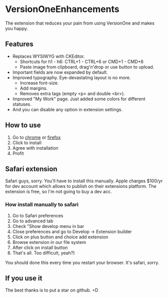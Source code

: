 # VersionOneEnhancements
The extension that reduces your pain from using VersionOne and makes you happy.

## Features
* Replaces WYSIWYG with CKEditor.
  * Shortcuts for h1 - h6: CTRL+1 - CTRL+6 or CMD+1 - CMD+6
  * Paste image from clipboard, drag'n'drop or use button to upload.
* Important fields are now expanded by default.
* Improved typography. Eye-devastating layout is no more.
  * Increase font-size.
  * Add margins.
  * Removes extra tags (empty &lt;p&gt; and double &lt;br&gt;).
* Improved "My Work" page. Just added some colors for different statuses.
* And you can disable any option in extension settings.

## How to use
1. Go to [chrome](https://chrome.google.com/webstore/detail/gmblpbbcppfbfcoppndaonablghmoodi/) or [firefox](https://addons.mozilla.org/ru/firefox/addon/versiononeenhancements/)
2. Click to install
3. Agree with installation
4. Profit

## Safari extension
Safari guys, sorry. You'll have to install this manually. Apple charges $100/yr for dev account which allows to publish on their extensions platform. The extension is free, so I'm not going to buy a dev acc.

### How install manually to safari
1. Go to Safari preferences
2. Go to advanced tab
3. Check "Show develop menu in bar
4. Close preferences and go to Develop -> Extension builder
5. Click on plus button and choice add extension
6. Browse extension in our file system
7. After click on install button
8. That's all. Too difficult, yeah?) 

You should done this every time you restart your browser. It's safari, sorry.

## If you use it
The best thanks is to put a star on github. =D
